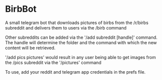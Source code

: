# BirbBot
A small telegram bot that downloads pictures of birbs from the /r/birbs subreddit and delivers them to users via the  /birb command

Other subreddits can be added via the '/add subreddit [handle]' command. The handle will determine the folder and the command with which the new content will be retrieved.

'/add pics pictures' would result in any user being able to get images from the /pics subreddit via the '/pictures' command

To use, add your reddit and telegram app credentials in the prefs file.